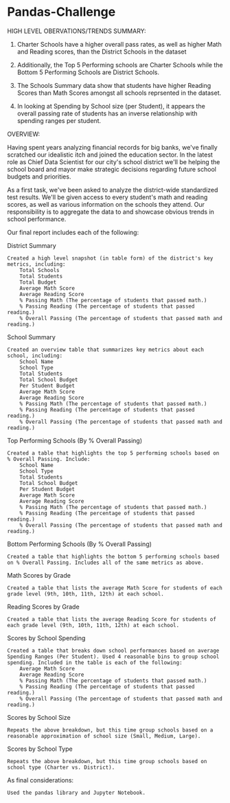 # Pandas-Challenge

HIGH LEVEL OBERVATIONS/TRENDS SUMMARY: 

1. Charter Schools have a higher overall pass rates, as well as higher Math and Reading scores, than the District Schools in the dataset

2. Additionally, the Top 5 Performing schools are Charter Schools while the Bottom 5 Performing Schools are District Schools. 

3. The Schools Summary data show that students have higher Reading Scores than Math Scores amongst all schools reprsented in the dataset.

4. In looking at Spending by School size (per Student), it appears the overall passing rate of students has an inverse relationship with spending ranges per student. 


OVERVIEW: 

Having spent years analyzing financial records for big banks, we've finally scratched our idealistic itch and joined the education sector. In the latest role as Chief Data Scientist for our city's school district we'll be helping the school board and mayor make strategic decisions regarding future school budgets and priorities.

As a first task, we've been asked to analyze the district-wide standardized test results. We'll be given access to every student's math and reading scores, as well as various information on the schools they attend. Our responsibility is to aggregate the data to and showcase obvious trends in school performance.

Our final report includes each of the following:

District Summary

    Created a high level snapshot (in table form) of the district's key metrics, including:
        Total Schools
        Total Students
        Total Budget
        Average Math Score
        Average Reading Score
        % Passing Math (The percentage of students that passed math.)
        % Passing Reading (The percentage of students that passed reading.)
        % Overall Passing (The percentage of students that passed math and reading.)

School Summary

    Created an overview table that summarizes key metrics about each school, including:
        School Name
        School Type
        Total Students
        Total School Budget
        Per Student Budget
        Average Math Score
        Average Reading Score
        % Passing Math (The percentage of students that passed math.)
        % Passing Reading (The percentage of students that passed reading.)
        % Overall Passing (The percentage of students that passed math and reading.)

Top Performing Schools (By % Overall Passing)

    Created a table that highlights the top 5 performing schools based on % Overall Passing. Include:
        School Name
        School Type
        Total Students
        Total School Budget
        Per Student Budget
        Average Math Score
        Average Reading Score
        % Passing Math (The percentage of students that passed math.)
        % Passing Reading (The percentage of students that passed reading.)
        % Overall Passing (The percentage of students that passed math and reading.)

Bottom Performing Schools (By % Overall Passing)

    Created a table that highlights the bottom 5 performing schools based on % Overall Passing. Includes all of the same metrics as above.

Math Scores by Grade

    Created a table that lists the average Math Score for students of each grade level (9th, 10th, 11th, 12th) at each school.

Reading Scores by Grade

    Created a table that lists the average Reading Score for students of each grade level (9th, 10th, 11th, 12th) at each school.

Scores by School Spending

    Created a table that breaks down school performances based on average Spending Ranges (Per Student). Used 4 reasonable bins to group school spending. Included in the table is each of the following:
        Average Math Score
        Average Reading Score
        % Passing Math (The percentage of students that passed math.)
        % Passing Reading (The percentage of students that passed reading.)
        % Overall Passing (The percentage of students that passed math and reading.)

Scores by School Size

    Repeats the above breakdown, but this time group schools based on a reasonable approximation of school size (Small, Medium, Large).

Scores by School Type

    Repeats the above breakdown, but this time group schools based on school type (Charter vs. District).

As final considerations:

    Used the pandas library and Jupyter Notebook.
   
